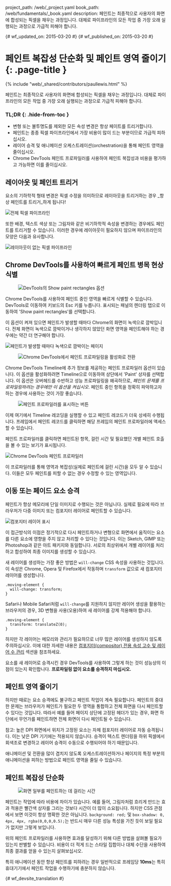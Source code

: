 project_path: /web/_project.yaml
book_path: /web/fundamentals/_book.yaml
description: 페인트는 최종적으로 사용자의 화면에 합성되는 픽셀을 채우는 과정입니다. 대체로 파이프라인의 모든 작업 중 가장 오래 실행되는 과정으로 가급적 피해야 합니다.

{# wf_updated_on: 2015-03-20 #}
{# wf_published_on: 2015-03-20 #}

# 페인트 복잡성 단순화 및 페인트 영역 줄이기 {: .page-title }

{% include "web/_shared/contributors/paullewis.html" %}

페인트는 최종적으로 사용자의 화면에 합성되는 픽셀을
채우는 과정입니다. 대체로 파이프라인의 모든 작업 중
가장 오래 실행되는 과정으로 가급적 피해야 합니다.

### TL;DR {: .hide-from-toc } 

* 변형 또는 불투명도를 제외한 모든 속성 변경은 항상 페이트를 트리거합니다.
* 페인트는 종종 픽셀 파이프라인에서 가장 비용이 많이 드는 부분이므로 가급적 피하십시오.
* 레이어 승격 및 애니메이션 오케스트레이션(orchestration)을 통해 페인트 영역을 줄이십시오.
* Chrome DevTools 페인트 프로파일러를 사용하여 페인트 복잡성과 비용을 평가하고 가능하면 이를 줄이십시오.

## 레이아웃 및 페인트 트리거

요소의 기하학적 형태 변경은 픽셀 수정을 의미하므로 레이아웃을 트리거하는 경우 _항상 페인트를 트리거_하게 됩니다!

<img src="images/simplify-paint-complexity-and-reduce-paint-areas/frame.jpg"  alt="전체 픽셀 파이프라인">

또한 배경, 텍스트 색상 또는 그림자와 같은 비기하학적 속성을 변경하는 경우에도 페인트를 트리거할 수 있습니다. 이러한 경우에 레이아웃이 필요하지 않으며 파이프라인의 모양은 다음과 유사합니다.

<img src="images/simplify-paint-complexity-and-reduce-paint-areas/frame-no-layout.jpg"  alt="레이아웃이 없는 픽셀 파이프라인">

## Chrome DevTools를 사용하여 빠르게 페인트 병목 현상 식별

<div class="attempt-right">
  <figure>
    <img src="images/simplify-paint-complexity-and-reduce-paint-areas/show-paint-rectangles.jpg" alt="DevTools의 Show paint rectangles 옵션">
  </figure>
</div>

Chrome DevTools를 사용하여 페인트 중인 영역을 빠르게 식별할 수 있습니다. DevTools로 이동하여 키보드의 Esc 키를 누릅니다. 표시되는 패널의 렌더링 탭으로 이동하여 'Show paint rectangles'를 선택합니다.

<div style="clear:both;"></div>

이 옵션이 켜져 있으면 페인트가 발생할 때마다 Chrome의 화면이 녹색으로 깜박입니다. 전체 화면이 녹색으로 깜박이거나 생각하지 않았던 화면 영역을 페인트해야 하는 경우에는 약간 더 연구해야 합니다.

<img src="images/simplify-paint-complexity-and-reduce-paint-areas/show-paint-rectangles-green.jpg"  alt="페인트가 발생할 때마다 녹색으로 깜박이는 페이지">


<div class="attempt-right">
  <figure>
    <img src="images/simplify-paint-complexity-and-reduce-paint-areas/paint-profiler-toggle.jpg" alt="Chrome DevTools에서 페인트 프로파일링을 활성화로 전환">
  </figure>
</div>

Chrome DevTools Timeline에 추가 정보를 제공하는 페인트 프로파일러 옵션이 있습니다. 이 옵션을 활성화하려면 Timeline으로 이동하여 상단에서 'Paint' 상자를 선택합니다. 이 옵션은 오버헤드를 수반하고 성능 프로파일링을 왜곡하므로, _페인트 문제를 프로파일링하려는 경우에만 이 옵션을 켜십시오_. 페인트 중인 항목을 정확히 파악하고자 하는 경우에 사용하는 것이 가장 좋습니다.

<div style="clear:both;"></div>

<div class="attempt-right">
  <figure>
    <img src="images/simplify-paint-complexity-and-reduce-paint-areas/paint-profiler-button.jpg" alt="페인트 프로파일러를 표시하는 버튼" class="screenshot">
  </figure>
</div>

이제 여기에서 Timeline 레코딩을 실행할 수 있고 페인트 레코드가 더욱 상세히 수행됩니다. 프레임에서 페인트 레코드를 클릭하면 해당 프레임의 페인트 프로파일러에 액세스할 수 있습니다.

<div style="clear:both;"></div>

페인트 프로파일러를 클릭하면 페인트된 항목, 걸린 시간 및 필요했던 개별 페인트 호출을 볼 수 있는 보기가 표시됩니다.

<img src="images/simplify-paint-complexity-and-reduce-paint-areas/paint-profiler.jpg"  alt="Chrome DevTools 페인트 프로파일러">

이 프로파일러를 통해 영역과 복잡성(실제로 페인트에 걸린 시간)을 모두 알 수 있습니다. 이들은 모두 페인트를 피할 수 없는 경우 수정할 수 있는 영역입니다.

## 이동 또는 페이드 요소 승격

페인트가 항상 메모리에 단일 이미지로 수행되는 것은 아닙니다. 실제로 필요에 따라 브라우저가 다중 이미지 또는 컴포지터 레이어로 페인트할 수 있습니다.

<img src="images/simplify-paint-complexity-and-reduce-paint-areas/layers.jpg"  alt="컴포지터 레이어 표시">

이 접근방식의 이점은 정기적으로 다시 페인트하거나 변형으로 화면에서 움직이는 요소를 다른 요소에 영향을 주지 않고 처리할 수 있다는 것입니다. 이는 Sketch, GIMP 또는 Photoshop과 같은 아트 패키지와 동일합니다. 서로의 최상위에서 개별 레이어를 처리하고 합성하여 최종 이미지를 생성할 수 있습니다.

새 레이어를 생성하는 가장 좋은 방법은 `will-change` CSS 속성을 사용하는 것입니다. 이 속성은 Chrome, Opera 및 Firefox에서 작동하며 `transform` 값으로 새 컴포지터 레이어를 생성합니다.


    .moving-element {
      will-change: transform;
    }


Safari나 Mobile Safari처럼 `will-change`를 지원하지 않지만 레이어 생성을 활용하는 브라우저의 경우, 3D 변형을 사용(오용)하여 새 레이어를 강제 적용해야 합니다.


    .moving-element {
      transform: translateZ(0);
    }


하지만 각 레이어는 메모리와 관리가 필요하므로 너무 많은 레이어를 생성하지 않도록 주의하십시오. 이에 대한 자세한 내용은 [컴포지터(compositor) 전용 속성 고수 및 레이어 수 관리](stick-to-compositor-only-properties-and-manage-layer-count) 섹션을 참조하세요.

요소를 새 레이어로 승격시킨 경우 DevTools를 사용하여 그렇게 하는 것이 성능상의 이점이 있는지 확인합니다. **프로파일링 없이 요소를 승격하지 마십시오.**

## 페인트 영역 줄이기

하지만 때로는 요소 승격에도 불구하고 페인트 작업이 계속 필요합니다. 페인트의 중대한 문제는 브라우저가 페인트가 필요한 두 영역을 통합하고 전체 화면을 다시 페인트할 수 있다는 것입니다. 따라서 예를 들어 페이지 상단에 고정된 헤더가 있는 경우, 화면 하단에서 무언가를 페인트하면 전체 화면이 다시 페인트될 수 있습니다.

참고: 높은 DPI 화면에서 위치가 고정된 요소는 자체 컴포지터 레이어로 자동 승격됩니다. 이는 낮은 DPI 기기에는 적용되지 않습니다. 승격이 텍스트 렌더링을 하위 픽셀에서 회색조로 변경하고 레이어 승격이 수동으로 수행되어야 하기 때문입니다.

애니메이션 및 전환을 많이 겹치지 않도록 오케스트레이션하거나 페이지의 특정 부분의 애니메이션을 피하는 방법으로 페인트 영역을 줄일 수 있습니다.

## 페인트 복잡성 단순화

<div class="attempt-right">
  <figure>
    <img src="images/simplify-paint-complexity-and-reduce-paint-areas/profiler-chart.jpg" alt="화면 일부를 페인트하는 데 걸리는 시간">
  </figure>
</div>

페인트는 작업에 따라 비용에 차이가 있습니다. 예를 들어, 그림자처럼 흐리게 만드는 효과 적용은 빨간색 상자를 그리는 것보다 시간이 더 많이 소요됩니다. 하지만 CSS 관점에서 보면 이것이 항상 명확한 것은 아닙니다. `background: red;` 및 `box-shadow: 0, 4px, 4px, rgba(0,0,0,0.5);`는 반드시 매우 다른 성능 특성을 가진 듯이 보일 필요가 없지만 그렇게 보입니다.

위의 페인트 프로파일러를 사용하면 효과를 달성하기 위해 다른 방법을 살펴볼 필요가 있는지 판별할 수 있습니다. 비용이 더 적게 드는 스타일 집합이나 대체 수단을 사용하여 최종 결과를 얻을 수 있는지 살펴보십시오.

특히 애니메이션 동안 항상 페인트를 피하려는 경우 일반적으로 프레임당 **10ms**는 특히 휴대기기에서 페인트 작업을 수행하기에 충분하지 않습니다.


{# wf_devsite_translation #}
